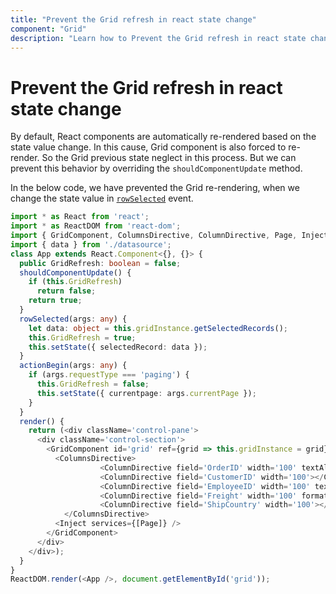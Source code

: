 ```yaml
---
title: "Prevent the Grid refresh in react state change"
component: "Grid"
description: "Learn how to Prevent the Grid refresh in react state change."
---
```


# Prevent the Grid refresh in react state change

By default, React components are automatically re-rendered based on the state value change. In this cause, Grid component is also forced to re-render. So the Grid previous state neglect in this process. But we can prevent this behavior by overriding the `shouldComponentUpdate` method.

In the below code, we have prevented the Grid re-rendering, when we change the state value in [`rowSelected`](../../api/grid/#rowselected) event.

```typescript
import * as React from 'react';
import * as ReactDOM from 'react-dom';
import { GridComponent, ColumnsDirective, ColumnDirective, Page, Inject } from '@syncfusion/ej2-react-grids';
import { data } from './datasource';
class App extends React.Component<{}, {}> {
  public GridRefresh: boolean = false;
  shouldComponentUpdate() {
    if (this.GridRefresh)
      return false;
    return true;
  }
  rowSelected(args: any) {
    let data: object = this.gridInstance.getSelectedRecords();
    this.GridRefresh = true;
    this.setState({ selectedRecord: data });
  }
  actionBegin(args: any) {
    if (args.requestType === 'paging') {
      this.GridRefresh = false;
      this.setState({ currentpage: args.currentPage });
    }
  }
  render() {
    return (<div className='control-pane'>
      <div className='control-section'>
        <GridComponent id='grid' ref={grid => this.gridInstance = grid} dataSource={orderDetails} allowPaging={true} selectionSettings={this.selectionsettings} rowSelected={this.rowSelected.bind(this)} ref={grid => this.gridInstance = grid} actionBegin={this.actionBegin.bind(this)}>
          <ColumnsDirective>
                    <ColumnDirective field='OrderID' width='100' textAlign="Right"></ColumnDirective>
                    <ColumnDirective field='CustomerID' width='100'></ColumnDirective>
                    <ColumnDirective field='EmployeeID' width='100' textAlign="Right"></ColumnDirective>
                    <ColumnDirective field='Freight' width='100' format="C2" textAlign="Right"></ColumnDirective>
                    <ColumnDirective field='ShipCountry' width='100'></ColumnDirective>
            </ColumnsDirective>
          <Inject services={[Page]} />
        </GridComponent>
      </div>
    </div>);
  }
}
ReactDOM.render(<App />, document.getElementById('grid'));
```